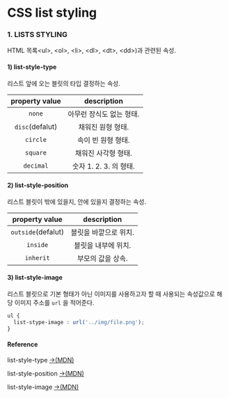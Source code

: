 # CSS list styling

### 1. LISTS STYLING

HTML 목록&lt;ul&gt;, &lt;ol&gt;, &lt;li&gt;, &lt;dl&gt;, &lt;dt&gt;, &lt;dd&gt;\)과 관련된 속성.

#### 1\) list-style-type

리스트 앞에 오는 블릿의 타입 결정하는 속성.

| property value | description |
| :---: | :---: |
| `none` | 아무런 장식도 없는 형태. |
| `disc`\(defalut\) | 채워진 원형 형태. |
| `circle` | 속이 빈 원형 형태. |
| `square` | 채워진 사각형 형태. |
| `decimal` | 숫자 1. 2. 3. 의 형태. |

#### 2\) list-style-position

리스트 블릿이 밖에 있을지, 안에 있을지 결정하는 속성.

| property value | description |
| :---: | :---: |
| `outside`\(defalut\) | 블릿을 바깥으로 위치. |
| `inside` | 블릿을 내부에 위치. |
| `inherit` | 부모의 값을 상속. |

#### 3\) list-style-image

리스트 블릿으로 기본 형태가 아닌 이미지를 사용하고자 할 때 사용되는 속성값으로 해당 이미지 주소를 `url` 을 적어준다.

```css
ul {
  list-stype-image : url('../img/file.png');
}
```

#### Reference

list-style-type [→\(MDN\)](https://developer.mozilla.org/en-US/docs/Web/CSS/list-style-type)

list-style-position [→\(MDN\)](https://developer.mozilla.org/en-US/docs/Web/CSS/list-style-position)

list-style-image [→\(MDN\)](https://developer.mozilla.org/en-US/docs/Web/CSS/list-style-image)




